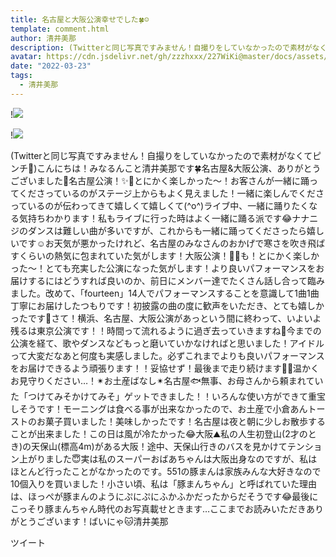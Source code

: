 ```yaml
---
title: 名古屋と大阪公演幸せでした🍀☺️
template: comment.html
author: 清井美那
description: (Twitterと同じ写真ですみません！自撮りをしていなかったので素材がなくてピンチ🥲)こんにちは！みなるんこと清井美那です🍀名古屋&amp;大阪公演、ありがとうございました🎉名古屋公演！✨🏯とにかく楽しかった〜！...
avatar: https://cdn.jsdelivr.net/gh/zzzhxxx/227WiKi@master/docs/assets/photo/avatar/mina.jpg
date: "2022-03-23"
tags:
  - 清井美那
---
```


!![](https://cdn.jsdelivr.net/gh/227WiKi/227WiKi-image@master/blog-image/mina-2022-03-23_1.jpg)

!![](https://cdn.jsdelivr.net/gh/227WiKi/227WiKi-image@master/blog-image/mina-2022-03-23_2.jpg)


﻿(Twitterと同じ写真ですみません！自撮りをしていなかったので素材がなくてピンチ🥲)こんにちは！みなるんこと清井美那です🍀名古屋&大阪公演、ありがとうございました🎉名古屋公演！✨🏯とにかく楽しかった〜！お客さんが一緒に踊ってくださっているのがステージ上からもよく見えました！一緒に楽しんでくださっているのが伝わってきて嬉しくて嬉しくて(^o^)ライブ中、一緒に踊りたくなる気持ちわかります！私もライブに行った時はよく一緒に踊る派です😂ナナニジのダンスは難しい曲が多いですが、これからも一緒に踊ってくださったら嬉しいです☺️お天気が悪かったけれど、名古屋のみなさんのおかげで寒さを吹き飛ばすくらいの熱気に包まれていた気がします！大阪公演！🐙🏯も！とにかく楽しかった〜！とても充実した公演になった気がします！より良いパフォーマンスをお届けするにはどうすれば良いのか、前日にメンバー達でたくさん話し合って臨みました。改めて、「fourteen」14人でパフォーマンスすることを意識して1曲1曲丁寧にお届けしたつもりです！初披露の曲の度に歓声をいただき、とても嬉しかったです🥰さて！横浜、名古屋、大阪公演があっという間に終わって、いよいよ残るは東京公演です！！時間って流れるように過ぎ去っていきますね🥺今までの公演を経て、歌やダンスなどもっと磨いていかなければと思いました！アイドルって大変だなあと何度も実感しました。必ずこれまでよりも良いパフォーマンスをお届けできるよう頑張ります！！妥協せず！最後まで走り続けます🥰🍀温かくお見守りください…！✴︎お土産ばなし✴︎名古屋🐟無事、お母さんから頼まれていた「つけてみそかけてみそ」ゲットできました！！いろんな使い方ができて重宝しそうです！モーニングは食べる事が出来なかったので、お土産で小倉あんトーストのお菓子買いました！美味しかったです！名古屋は夜と朝に少しお散歩することが出来ました！この日は風が冷たかった😂大阪⛰私の人生初登山(2才のとき)の天保山(標高4m)がある大阪！途中、天保山行きのバスを見かけてテンション上がりました😇実は私のスーパーおばあちゃんは大阪出身なのですが、私はほとんど行ったことがなかったのです。551の豚まんは家族みんな大好きなので10個入りを買いました！小さい頃、私は「豚まんちゃん」と呼ばれていた理由は、ほっぺが豚まんのようにぷにぷにふかふかだったからだそうです😂最後にこっそり豚まんちゃん時代のお写真載せときます…ここまでお読みいただきありがとうございます！ばいにゃ🐱清井美那


ツイート



